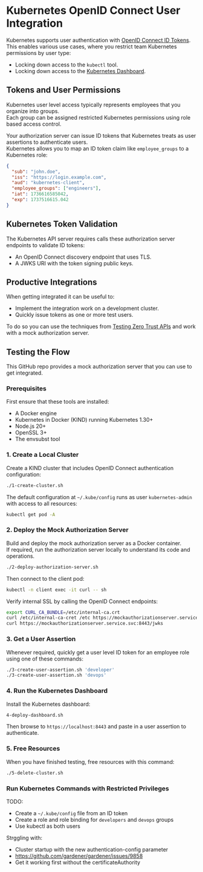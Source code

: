 # Kubernetes OpenID Connect User Integration

Kubernetes supports user authentication with [OpenID Connect ID Tokens](https://kubernetes.io/docs/reference/access-authn-authz/authentication/#openid-connect-tokens).\
This enables various use cases, where you restrict team Kubernetes permissions by user type:

- Locking down access to the `kubectl` tool.
- Locking down access to the [Kubernetes Dashboard](https://kubernetes.io/docs/tasks/access-application-cluster/web-ui-dashboard/).

## Tokens and User Permissions

Kubernetes user level access typically represents employees that you organize into groups.\
Each group can be assigned restricted Kubernetes permissions using role based access control.

Your authorization server can issue ID tokens that Kubernetes treats as user assertions to authenticate users.\
Kubernetes allows you to map an ID token claim like `employee_groups` to a Kubernetes role:

```json
{
  "sub": "john.doe",
  "iss": "https://login.example.com",
  "aud": "kubernetes-client",
  "employee_groups": ["engineers"],
  "iat": 1736616585042,
  "exp": 1737516615.042
}
```

## Kubernetes Token Validation

The Kubernetes API server requires calls these authorization server endpoints to validate ID tokens:

- An OpenID Connect discovery endpoint that uses TLS.
- A JWKS URI with the token signing public keys.

## Productive Integrations

When getting integrated it can be useful to:

- Implement the integration work on a development cluster.
- Quickly issue tokens as one or more test users.

To do so you can use the techniques from [Testing Zero Trust APIs](https://curity.io/resources/learn/testing-zero-trust-apis/) and work with a mock authorization server.

## Testing the Flow

This GitHub repo provides a mock authorization server that you can use to get integrated.

### Prerequisites

First ensure that these tools are installed:

- A Docker engine
- Kubernetes in Docker (KIND) running Kubernetes 1.30+
- Node.js 20+
- OpenSSL 3+
- The envsubst tool

### 1. Create a Local Cluster

Create a KIND cluster that includes OpenID Connect authentication configuration:

```bash
./1-create-cluster.sh
```

The default configuration at `~/.kube/config` runs as user `kubernetes-admin` with access to all resources:

```bash
kubectl get pod -A
```

### 2. Deploy the Mock Authorization Server

Build and deploy the mock authorization server as a Docker container.\
If required, run the authorization server locally to understand its code and operations.

```bash
./2-deploy-authorization-server.sh
```

Then connect to the client pod:

```bash
kubectl -n client exec -it curl -- sh
```

Verify internal SSL by calling the OpenID Connect endpoints:

```bash
export CURL_CA_BUNDLE=/etc/internal-ca.crt
curl /etc/internal-ca-cret /etc https://mockauthorizationserver.service.svc:8443/.well-known/openid-configuration
curl https://mockauthorizationserver.service.svc:8443/jwks
```

### 3. Get a User Assertion

Whenever required, quickly get a user level ID token for an employee role using one of these commands:

```bash
./3-create-user-assertion.sh 'developer'
./3-create-user-assertion.sh 'devops'
```

### 4. Run the Kubernetes Dashboard

Install the Kubernetes dashboard:

```bash
4-deploy-dashboard.sh
```

Then browse to `https://localhost:8443` and paste in a user assertion to authenticate.

### 5. Free Resources

When you have finished testing, free resources with this command:

```bash
./5-delete-cluster.sh
```

### Run Kubernetes Commands with Restricted Privileges

TODO:

- Create a `~/.kube/config` file from an ID token
- Create a role and role binding for `developers` and `devops` groups
- Use kubectl as both users

Strggling with:

- Cluster startup with the new authentication-config parameter
- https://github.com/gardener/gardener/issues/9858
- Get it working first without the certificateAuthority
